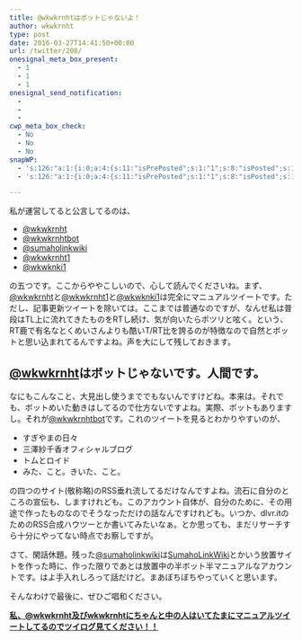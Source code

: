 ```yaml
---
title: @wkwkrnhtはボットじゃないよ！
author: wkwkrnht
type: post
date: 2016-03-27T14:41:50+00:00
url: /twitter/208/
onesignal_meta_box_present:
  - 1
  - 1
  - 1
onesignal_send_notification:
  - 
  - 
  - 
cwp_meta_box_check:
  - No
  - No
  - No
snapWP:
  - 's:126:"a:1:{i:0;a:4:{s:11:"isPrePosted";s:1:"1";s:8:"isPosted";s:1:"1";s:4:"pgID";s:3:"680";s:5:"pDate";s:19:"2016-11-03 10:10:10";}}";'
  - 's:126:"a:1:{i:0;a:4:{s:11:"isPrePosted";s:1:"1";s:8:"isPosted";s:1:"1";s:4:"pgID";s:3:"680";s:5:"pDate";s:19:"2016-11-03 10:10:10";}}";'

---
```

私が運営してると公言してるのは、

  * <a href="http://twitter.com/wkwkrnht" target="_blank" rel="noopener nofollow">@wkwkrnht</a>
  * <a href="http://twitter.com/wkwkrnhtbot" target="_blank" rel="noopener nofollow">@wkwkrnhtbot</a>
  * <a href="http://twitter.com/sumaholinkwiki" target="_blank" rel="noopener nofollow">@sumaholinkwiki</a>
  * <a href="http://twitter.com/wkwkrnht1" target="_blank" rel="noopener nofollow">@wkwkrnht1</a>
  * <a href="http://twitter.com/wkwknki1" target="_blank" rel="noopener nofollow">@wkwknki1</a>

の五つです。ここからややこしいので、心して読んでくださいね。まず、<a href="http://twitter.com/wkwkrnht" target="_blank" rel="noopener nofollow">@wkwkrnht</a>と<a href="http://twitter.com/wkwkrnht1" target="_blank" rel="noopener nofollow">@wkwkrnht1</a>と<a href="http://twitter.com/wkwknki1" target="_blank" rel="noopener nofollow">@wkwknki1</a>は完全にマニュアルツイートです。ただし、記事更新ツイートを除いては。ここまでは普通なのですが、なんせ私は普段はTL上に流れてきたものをRTし続け、気が向いたらポツリと呟く。という、RT鹿で有名なとくめいさんよりも酷いT/RT比を誇るのが特徴なので自然とボットと思い込まれてるんですよね。声を大にして残しておきます。

## <a href="http://twitter.com/wkwkrnht" target="_blank" rel="noopener nofollow">@wkwkrnht</a>はボットじゃないです。人間です。

なにもこんなこと、大見出し使うまででもないんですけどね。本来は。それでも、ボットめいた動きはしてるので仕方ないですよね。実際、ボットもありますし。それが<a href="http://twitter.com/wkwkrnhtbot" target="_blank" rel="noopener nofollow">@wkwkrnhtbot</a>です。これのツイートを見るとわかりやすいのが、

  * すぎやまの日々
  * 三澤紗千香オフィシャルブログ
  * トムとロイド
  * みた、こと。きいた、こと。

の四つのサイト(敬称略)のRSS垂れ流してるだけなんですよね。流石に自分のところの宣伝も、しますけれども。このアカウント自体が、自分のために、その用途で作ったものなのでそうなっただけの話なんですけれども。いつか、dlvr.itのためのRSS合成ハウツーとか書いてみたいなぁ。とか思っても、まだリサーチすら十分にやってない時点でお察しですが。
  
さて、閑話休題。残った<a href="http://twitter.com/sumaholinkwiki" target="_blank" rel="noopener nofollow">@sumaholinkwiki</a>は<a href="http://sumaholinkwiki.gegahost.net" target="_blank" rel="noopener">SumahoLinkWiki</a>とかいう放置サイトを作った時に、作った限りであとは放置中の半ボット半マニュアルなアカウントです。はよ手入れしろって話だけど。まあぼちぼちやっていくと思います。
  
そんなわけで最後に、ぜひご唱和ください。
  
**<u>私、<a href="http://twitter.com/wkwkrnht" target="_blank" rel="noopener nofollow">@wkwkrnht</a>及びwkwkrnhtにちゃんと中の人はいてたまにマニュアルツイートしてるのでツイログ見てください！！</u>**